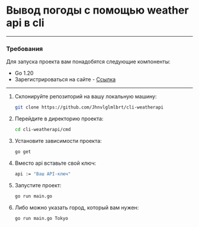 
# Вывод погоды с помощью weather api в cli

***
### Требования
Для запуска проекта вам понадобятся следующие компоненты:

- Go 1.20
- Зарегистрироваться на сайте - [Ссылка](https://www.weatherapi.com/)

***

1. Склонируйте репозиторий на вашу локальную машину:

   ```bash
   git clone https://github.com/Jhnvlglmlbrt/cli-weatherapi

2. Перейдите в директорию проекта:

   ```bash
   cd cli-weatherapi/cmd

3. Установите зависимости проекта:

    ```bash
    go get
    
4. Вместо api вставьте свой ключ:

    ```bash
    api := "Ваш API-ключ"

4. Запустите проект: 

    ```bash
    go run main.go  

5. Либо можно указать город, который вам нужен: 

    ```bash
    go run main.go Tokyo